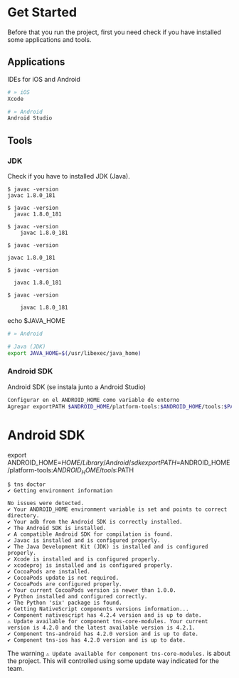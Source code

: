 # Get Started

Before that you run the project, first you need check if you have installed some applications and tools.


## Applications

IDEs for iOS and Android

```bash
# » iOS
Xcode

# » Android
Android Studio 
```


## Tools

### JDK

Check if you have to installed JDK (Java).

```console
$ javac -version
javac 1.8.0_181
```

```console
$ javac -version
  javac 1.8.0_181
```
```console
$ javac -version
    javac 1.8.0_181
```
```console
$ javac -version

javac 1.8.0_181
```
```console
$ javac -version

  javac 1.8.0_181
```
```console
$ javac -version

    javac 1.8.0_181
```

echo $JAVA_HOME

```bash
# » Android

# Java (JDK)
export JAVA_HOME=$(/usr/libexec/java_home)
```

### Android SDK

Android SDK (se instala junto a Android Studio)

```bash
Configurar en el ANDROID_HOME como variable de entorno
Agregar exportPATH $ANDROID_HOME/platform-tools:$ANDROID_HOME/tools:$PATH
```





# Android SDK
export ANDROID_HOME=$HOME/Library/Android/sdk
export PATH=$ANDROID_HOME/platform-tools:$ANDROID_HOME/tools:$PATH


```console
$ tns doctor
✔ Getting environment information

No issues were detected.
✔ Your ANDROID_HOME environment variable is set and points to correct directory.
✔ Your adb from the Android SDK is correctly installed.
✔ The Android SDK is installed.
✔ A compatible Android SDK for compilation is found.
✔ Javac is installed and is configured properly.
✔ The Java Development Kit (JDK) is installed and is configured properly.
✔ Xcode is installed and is configured properly.
✔ xcodeproj is installed and is configured properly.
✔ CocoaPods are installed.
✔ CocoaPods update is not required.
✔ CocoaPods are configured properly.
✔ Your current CocoaPods version is newer than 1.0.0.
✔ Python installed and configured correctly.
✔ The Python 'six' package is found.
✔ Getting NativeScript components versions information...
✔ Component nativescript has 4.2.4 version and is up to date.
⚠ Update available for component tns-core-modules. Your current version is 4.2.0 and the latest available version is 4.2.1.
✔ Component tns-android has 4.2.0 version and is up to date.
✔ Component tns-ios has 4.2.0 version and is up to date.
```

The warning `⚠ Update available for component tns-core-modules.` is about the project. This will controlled using some update way indicated for the team.
